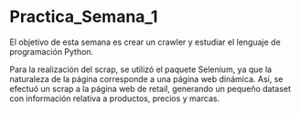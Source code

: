 # Practica_Semana_1
El objetivo de esta semana es crear un crawler y estudiar el lenguaje de programación Python. 

Para la realización del scrap, se utilizó el paquete Selenium, ya que la naturaleza de la página corresponde a una página web dinámica.
Así, se efectuó un scrap a la página web de retail, generando un pequeño dataset con información relativa a productos, precios y marcas.
